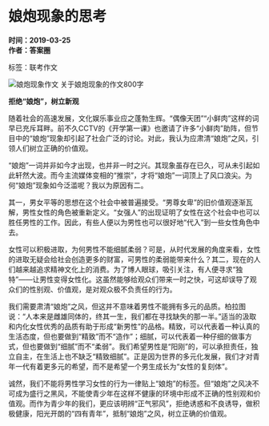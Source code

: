 # 娘炮现象的思考

**时间：2019-03-25**  
**作者：答案圈**  

标签：联考作文  

![娘炮现象作文 关于娘炮现象的作文800字](http://pic.mxqe.com/d/file/20190325/1553478700975661.jpg!500_800)

**拒绝“娘炮”，树立新观**

随着社会的高速发展，文化娱乐事业应之蓬勃生辉。“偶像天团”“小鲜肉”这样的词早已充斥耳畔。前不久CCTV的《开学第一课》也邀请了许多“小鲜肉”助阵，但节目中的“娘炮”现象却引起了社会广泛的讨论。对此，我认为应肃清“娘炮”之风，引领人们树立正确的价值观。

“娘炮”一词并非如今才出现，也并非一时之兴。其现象虽存在已久，可从未引起如此轩然大波。而今主流媒体变相的“推崇”，才将“娘炮”一词顶上了风口浪尖。为何“娘炮”现象如今泛滥呢？我以为原因有二。

其一，男女平等的思想在这个社会中被普遍接受。“男尊女卑”的旧价值观逐渐瓦解，男性女性的角色被重新定义。“女强人”的出现证明了女性在这个社会中也可以胜任男性的工作。因此，有些人便以为男性也可以很好地“代入”到一些女性角色中去。

女性可以积极进取，为何男性不能细腻柔弱？可是，从时代发展的角度来看，女性的进取无疑会给社会创造更多的财富，可男性的柔弱能带来什么？其二，现在的人们越来越追求精神文化上的消费。为了博人眼球，吸引关注，有人便寻求“独特”——让男性变得女性化。这虽然能够给观众们带来一时之快，可这却误导了观众们的性别观、价值观，是对观众极不负责任的行为。

我们需要肃清“娘炮”之风，但这并不意味着男性不能拥有多元的品质。柏拉图说：“人本来是雌雄同体的，终其一生，我们都在寻找缺失的那一半。”适当的汲取和内化女性优秀的品质有助于形成“新男性”的品格。精致，可以代表着一种认真的生活态度，但也要做到“精致”而不“造作”；细腻，可以代表着一种仔细的做事方式，但也要做到“细腻”而不“柔弱”。我们希望男性是“阳刚”的，可以承担责任，独立自主，在生活上也不缺乏“精致细腻”。正是因为世界的多元化发展，我们才对青年一代有着更多元的希望，而不是希望一个男生成长为“女性的复刻体”。

诚然，我们不能将男性学习女性的行为一律贴上“娘炮”的标签。但“娘炮”之风决不可成为盛行之黑风，不能使青少年在这样不健康的环境中形成不正确的性别观和价值观。而作为青少年的我们，更应该明辨“正气邪风”，拒绝诱惑和不良诱导，做积极健康，阳光开朗的“四有青年”，抵制“娘炮”之风，树立正确的价值观。